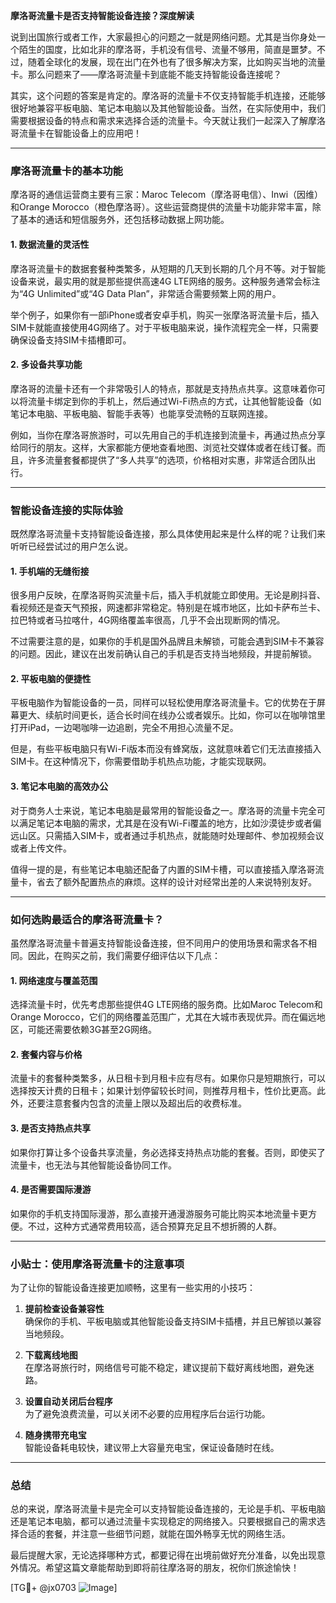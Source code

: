 **摩洛哥流量卡是否支持智能设备连接？深度解读**

说到出国旅行或者工作，大家最担心的问题之一就是网络问题。尤其是当你身处一个陌生的国度，比如北非的摩洛哥，手机没有信号、流量不够用，简直是噩梦。不过，随着全球化的发展，现在出门在外也有了很多解决方案，比如购买当地的流量卡。那么问题来了——摩洛哥流量卡到底能不能支持智能设备连接呢？

其实，这个问题的答案是肯定的。摩洛哥的流量卡不仅支持智能手机连接，还能够很好地兼容平板电脑、笔记本电脑以及其他智能设备。当然，在实际使用中，我们需要根据设备的特点和需求来选择合适的流量卡。今天就让我们一起深入了解摩洛哥流量卡在智能设备上的应用吧！

---

### **摩洛哥流量卡的基本功能**
摩洛哥的通信运营商主要有三家：Maroc Telecom（摩洛哥电信）、Inwi（因维）和Orange Morocco（橙色摩洛哥）。这些运营商提供的流量卡功能非常丰富，除了基本的通话和短信服务外，还包括移动数据上网功能。

#### **1. 数据流量的灵活性**
摩洛哥流量卡的数据套餐种类繁多，从短期的几天到长期的几个月不等。对于智能设备来说，最实用的就是那些提供高速4G LTE网络的服务。这种服务通常会标注为“4G Unlimited”或“4G Data Plan”，非常适合需要频繁上网的用户。

举个例子，如果你有一部iPhone或者安卓手机，购买一张摩洛哥流量卡后，插入SIM卡就能直接使用4G网络了。对于平板电脑来说，操作流程完全一样，只需要确保设备支持SIM卡插槽即可。

#### **2. 多设备共享功能**
摩洛哥的流量卡还有一个非常吸引人的特点，那就是支持热点共享。这意味着你可以将流量卡绑定到你的手机上，然后通过Wi-Fi热点的方式，让其他智能设备（如笔记本电脑、平板电脑、智能手表等）也能享受流畅的互联网连接。

例如，当你在摩洛哥旅游时，可以先用自己的手机连接到流量卡，再通过热点分享给同行的朋友。这样，大家都能方便地查看地图、浏览社交媒体或者在线订餐。而且，许多流量套餐都提供了“多人共享”的选项，价格相对实惠，非常适合团队出行。

---

### **智能设备连接的实际体验**
既然摩洛哥流量卡支持智能设备连接，那么具体使用起来是什么样的呢？让我们来听听已经尝试过的用户怎么说。

#### **1. 手机端的无缝衔接**
很多用户反映，在摩洛哥购买流量卡后，插入手机就能立即使用。无论是刷抖音、看视频还是查天气预报，网速都非常稳定。特别是在城市地区，比如卡萨布兰卡、拉巴特或者马拉喀什，4G网络覆盖率很高，几乎不会出现断网的情况。

不过需要注意的是，如果你的手机是国外品牌且未解锁，可能会遇到SIM卡不兼容的问题。因此，建议在出发前确认自己的手机是否支持当地频段，并提前解锁。

#### **2. 平板电脑的便捷性**
平板电脑作为智能设备的一员，同样可以轻松使用摩洛哥流量卡。它的优势在于屏幕更大、续航时间更长，适合长时间在线办公或者娱乐。比如，你可以在咖啡馆里打开iPad，一边喝咖啡一边追剧，完全不用担心流量不足。

但是，有些平板电脑只有Wi-Fi版本而没有蜂窝版，这就意味着它们无法直接插入SIM卡。在这种情况下，你需要借助手机热点功能，才能实现联网。

#### **3. 笔记本电脑的高效办公**
对于商务人士来说，笔记本电脑是最常用的智能设备之一。摩洛哥的流量卡完全可以满足笔记本电脑的需求，尤其是在没有Wi-Fi覆盖的地方，比如沙漠徒步或者偏远山区。只需插入SIM卡，或者通过手机热点，就能随时处理邮件、参加视频会议或者上传文件。

值得一提的是，有些笔记本电脑还配备了内置的SIM卡槽，可以直接插入摩洛哥流量卡，省去了额外配置热点的麻烦。这样的设计对经常出差的人来说特别友好。

---

### **如何选购最适合的摩洛哥流量卡？**
虽然摩洛哥流量卡普遍支持智能设备连接，但不同用户的使用场景和需求各不相同。因此，在购买之前，我们需要仔细评估以下几点：

#### **1. 网络速度与覆盖范围**
选择流量卡时，优先考虑那些提供4G LTE网络的服务商。比如Maroc Telecom和Orange Morocco，它们的网络覆盖范围广，尤其在大城市表现优异。而在偏远地区，可能还需要依赖3G甚至2G网络。

#### **2. 套餐内容与价格**
流量卡的套餐种类繁多，从日租卡到月租卡应有尽有。如果你只是短期旅行，可以选择按天计费的日租卡；如果计划停留较长时间，则推荐月租卡，性价比更高。此外，还要注意套餐内包含的流量上限以及超出后的收费标准。

#### **3. 是否支持热点共享**
如果你打算让多个设备共享流量，务必选择支持热点功能的套餐。否则，即使买了流量卡，也无法与其他智能设备协同工作。

#### **4. 是否需要国际漫游**
如果你的手机支持国际漫游，那么直接开通漫游服务可能比购买本地流量卡更方便。不过，这种方式通常费用较高，适合预算充足且不想折腾的人群。

---

### **小贴士：使用摩洛哥流量卡的注意事项**
为了让你的智能设备连接更加顺畅，这里有一些实用的小技巧：

1. **提前检查设备兼容性**  
   确保你的手机、平板电脑或其他智能设备支持SIM卡插槽，并且已解锁以兼容当地频段。

2. **下载离线地图**  
   在摩洛哥旅行时，网络信号可能不稳定，建议提前下载好离线地图，避免迷路。

3. **设置自动关闭后台程序**  
   为了避免浪费流量，可以关闭不必要的应用程序后台运行功能。

4. **随身携带充电宝**  
   智能设备耗电较快，建议带上大容量充电宝，保证设备随时在线。

---

### **总结**
总的来说，摩洛哥流量卡是完全可以支持智能设备连接的，无论是手机、平板电脑还是笔记本电脑，都可以通过流量卡实现稳定的网络接入。只要根据自己的需求选择合适的套餐，并注意一些细节问题，就能在国外畅享无忧的网络生活。

最后提醒大家，无论选择哪种方式，都要记得在出境前做好充分准备，以免出现意外情况。希望这篇文章能帮助到即将前往摩洛哥的朋友，祝你们旅途愉快！

[TG💪+ @jx0703 ![Image](https://github.com/user-attachments/assets/dbca1d08-cadb-493c-b0ec-ad6f7a83f270)]